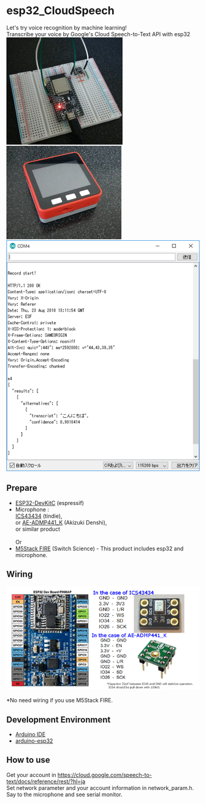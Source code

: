 # esp32_CloudSpeech
Let's try voice recognition by machine learning!<br>
Transcribe your voice by Google's Cloud Speech-to-Text API with esp32<br>
 ![photo1](doc/photo1.jpg)
 ![M5StackFIRE](doc/M5StackFIRE.jpg)
 ![Transcribe](doc/Transcribe.png)
 
## Prepare
- [ESP32-DevKitC](https://www.espressif.com/en/products/hardware/esp32-devkitc/overview)  (espressif)
- Microphone : <br>
 [ICS43434](https://www.tindie.com/products/onehorse/ics43434-i2s-digital-microphone/) (tindie), <br>
 or [AE-ADMP441_K](http://akizukidenshi.com/catalog/g/gK-06864/) (Akizuki Denshi), <br>
 or similar product <br><br>
 Or <br>
- [M5Stack FIRE](https://www.switch-science.com/catalog/3953/) (Switch Science) - This product includes esp32 and microphone.

## Wiring
 ![Wiring](doc/Wiring.png)<br>
 <br>
 *No need wiring if you use M5Stack FIRE.

## Development Environment
- [Arduino IDE](https://www.arduino.cc/en/main/software)
- [arduino-esp32](https://github.com/espressif/arduino-esp32)

## How to use
Get your account in https://cloud.google.com/speech-to-text/docs/reference/rest/?hl=ja <br>
Set network parameter and your account information in network_param.h.<br>
Say to the microphone and see serial monitor.
